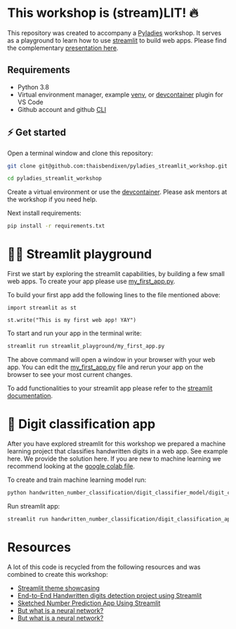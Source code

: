 This workshop is (stream)LIT! 🔥
=====

This repository was created to accompany a [Pyladies](https://berlin.pyladies.com/) workshop. It serves
as a playground to learn how to use [streamlit](https://streamlit.io/) to build web apps. 
Please find the complementary [presentation here](https://docs.google.com/presentation/d/1yj1qCiDyQunhgzqnaa_cXDTogXCBYdUy_nRmmxwdr9A/edit#slide=id.g13b08c34cdd_0_6).

## Requirements

- Python 3.8
- Virtual environment manager, example [venv](https://docs.python.org/3/library/venv.html#creating-virtual-environments), or [devcontainer](https://code.visualstudio.com/docs/remote/containers) plugin for VS Code
- Github account and github [CLI](https://cli.github.com/manual/installation)


## ⚡️ Get started

Open a terminal window and clone this repository:
```bash
git clone git@github.com:thaisbendixen/pyladies_streamlit_workshop.git

cd pyladies_streamlit_workshop
```

Create a virtual environment or use the [devcontainer](https://github.com/thaisbendixen/pyladies_streamlit_workshop/blob/main/.devcontainer/devcontainer.json). Please ask mentors at the workshop if you need help.

Next install requirements:
```bash
pip install -r requirements.txt
```

# 🤸‍♀️ Streamlit playground

First we start by exploring the streamlit capabilities, by building a few small web apps. To create your 
app please use [my_first_app.py](https://github.com/thaisbendixen/pyladies_streamlit_workshop/blob/main/streamlit_playground/my_first_app.py).

To build your first app add the following lines to the file mentioned above:
```
import streamlit as st

st.write("This is my first web app! YAY")
```

To start and run your app in the terminal write:
```bash
streamlit run streamlit_playground/my_first_app.py
```

The above command will open a window in your browser with your web app. You can edit the 
[my_first_app.py](https://github.com/thaisbendixen/pyladies_streamlit_workshop/blob/main/streamlit_playground/my_first_app.py)
file and rerun your app on the browser to see your most current changes.

To add functionalities to your streamlit app please refer to the [streamlit documentation](https://docs.streamlit.io/).

# 🤖 Digit classification app

After you have explored streamlit for this workshop we prepared a machine learning project 
that classifies handwritten digits in a web app. See example here. We provide the solution here. If you are new
to machine learning we recommend looking at the [google colab file](https://github.com/thaisbendixen/pyladies_streamlit_workshop/blob/main/handwritten_number_classification/digit_classifier_model/notebook_digit_classifier_model.ipynb).

To create and train machine learning model run:
```bash
python handwritten_number_classification/digit_classifier_model/digit_classifier_model.py 
```

Run streamlit app:
```bash
streamlit run handwritten_number_classification/digit_classification_app.py
```

# Resources

A lot of this code is recycled from the following resources and was combined to create this workshop:

- [Streamlit theme showcasing](https://github.com/streamlit/theming-showcase)
- [End-to-End Handwritten digits detection project using Streamlit](https://medium.com/@puspakmeher3/end-to-end-handwritten-digits-detection-project-using-streamlit-1e81b906f524)
- [Sketched Number Prediction App Using Streamlit](https://medium.com/datev-techblog/sketched-number-prediction-app-using-streamlit-43760861e6d5)
- [But what is a neural network?](https://www.youtube.com/watch?v=aircAruvnKk&t=1007s)
- [But what is a neural network?](https://www.youtube.com/watch?v=aircAruvnKk&t=1007s)

